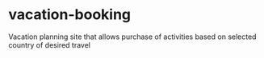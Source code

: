 # vacation-booking
Vacation planning site that allows purchase of activities based on selected country of desired travel

